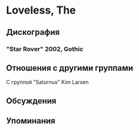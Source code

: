 # Loveless, The



## Дискография

### "Star Rover" 2002, Gothic




## Отношения с другими группами

C группой "Saturnus" Kim Larsen

## Обсуждения


## Упоминания


